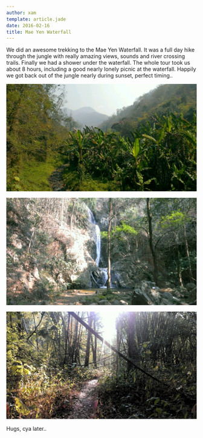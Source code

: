 ```yaml
---
author: xam
template: article.jade
date: 2016-02-16
title: Mae Yen Waterfall
---
```


We did an awesome trekking to the Mae Yen Waterfall. It was a full day hike through the jungle with really amazing views, sounds and river crossing trails. Finally we had a shower under the waterfall. The whole tour took us about 8 hours, including a good nearly lonely picnic at the waterfall. Happily we got back out of the jungle nearly during sunset, perfect timing..

![Photo](IMAG0729-1024x577.jpg)

![Photo](IMAG0780-1024x577.jpg)

![Photo](IMAG0795-1024x577.jpg)

Hugs, cya later..
